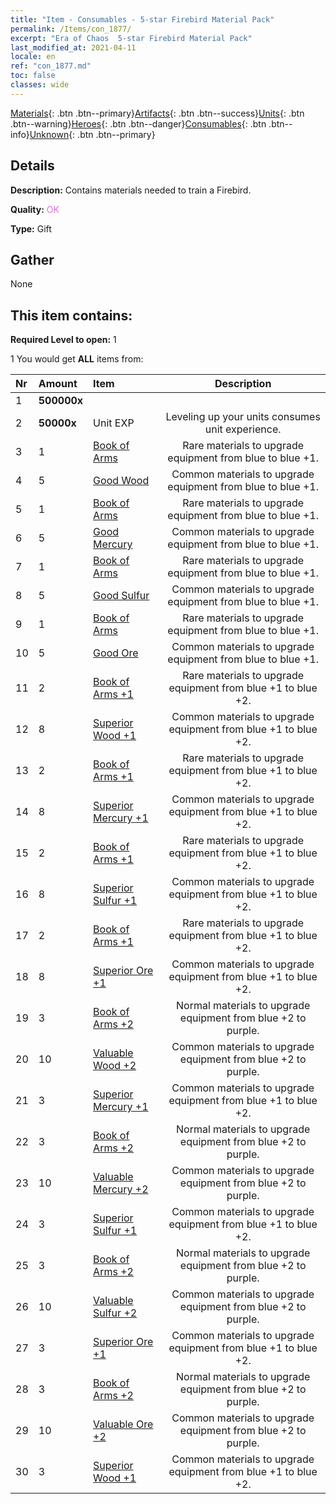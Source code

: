 ```yaml
---
title: "Item - Consumables - 5-star Firebird Material Pack"
permalink: /Items/con_1877/
excerpt: "Era of Chaos  5-star Firebird Material Pack"
last_modified_at: 2021-04-11
locale: en
ref: "con_1877.md"
toc: false
classes: wide
---
```

 [Materials](/Items/){: .btn .btn--primary}[Artifacts](/Items/Artifacts/){: .btn .btn--success}[Units](/Items/Units/){: .btn .btn--warning}[Heroes](/Items/Heroes/){: .btn .btn--danger}[Consumables](/Items/Consumables/){: .btn .btn--info}[Unknown](/Items/Unknown/){: .btn .btn--primary}

## Details
 **Description:** Contains materials needed to train a Firebird.

 **Quality:** <span style="color: #DA70D6">OK</span>

 **Type:** Gift

## Gather

  None

## This item contains:

 **Required Level to open:** 1

 1 You would get **ALL** items  from:

  | Nr | Amount |     Item    | Description |
  |:---|:-------|:------------|:-----------:|
  | 1 |  **500000x** | <i class="fas fa-coins"/> |  | 
  | 2 |  **50000x** | Unit EXP | Leveling up your units consumes unit experience.  | 
  | 3 | 1 | [Book of Arms](/Items/mat_18/) | Rare materials to upgrade equipment from blue to blue +1. | 
  | 4 | 5 | [Good Wood](/Items/mat_13/) | Common materials to upgrade equipment from blue to blue +1. | 
  | 5 | 1 | [Book of Arms](/Items/mat_18/) | Rare materials to upgrade equipment from blue to blue +1. | 
  | 6 | 5 | [Good Mercury](/Items/mat_14/) | Common materials to upgrade equipment from blue to blue +1. | 
  | 7 | 1 | [Book of Arms](/Items/mat_18/) | Rare materials to upgrade equipment from blue to blue +1. | 
  | 8 | 5 | [Good Sulfur](/Items/mat_15/) | Common materials to upgrade equipment from blue to blue +1. | 
  | 9 | 1 | [Book of Arms](/Items/mat_18/) | Rare materials to upgrade equipment from blue to blue +1. | 
  | 10 | 5 | [Good Ore](/Items/mat_12/) | Common materials to upgrade equipment from blue to blue +1. | 
  | 11 | 2 | [Book of Arms +1](/Items/mat_25/) | Rare materials to upgrade equipment from blue +1 to blue +2. | 
  | 12 | 8 | [Superior Wood +1](/Items/mat_20/) | Common materials to upgrade equipment from blue +1 to blue +2. | 
  | 13 | 2 | [Book of Arms +1](/Items/mat_25/) | Rare materials to upgrade equipment from blue +1 to blue +2. | 
  | 14 | 8 | [Superior Mercury +1](/Items/mat_21/) | Common materials to upgrade equipment from blue +1 to blue +2. | 
  | 15 | 2 | [Book of Arms +1](/Items/mat_25/) | Rare materials to upgrade equipment from blue +1 to blue +2. | 
  | 16 | 8 | [Superior Sulfur +1](/Items/mat_22/) | Common materials to upgrade equipment from blue +1 to blue +2. | 
  | 17 | 2 | [Book of Arms +1](/Items/mat_25/) | Rare materials to upgrade equipment from blue +1 to blue +2. | 
  | 18 | 8 | [Superior Ore +1](/Items/mat_19/) | Common materials to upgrade equipment from blue +1 to blue +2. | 
  | 19 | 3 | [Book of Arms +2](/Items/mat_32/) | Normal materials to upgrade equipment from blue +2 to purple. | 
  | 20 | 10 | [Valuable Wood +2](/Items/mat_27/) | Common materials to upgrade equipment from blue +2 to purple. | 
  | 21 | 3 | [Superior Mercury +1](/Items/mat_21/) | Common materials to upgrade equipment from blue +1 to blue +2. | 
  | 22 | 3 | [Book of Arms +2](/Items/mat_32/) | Normal materials to upgrade equipment from blue +2 to purple. | 
  | 23 | 10 | [Valuable Mercury +2](/Items/mat_28/) | Common materials to upgrade equipment from blue +2 to purple. | 
  | 24 | 3 | [Superior Sulfur +1](/Items/mat_22/) | Common materials to upgrade equipment from blue +1 to blue +2. | 
  | 25 | 3 | [Book of Arms +2](/Items/mat_32/) | Normal materials to upgrade equipment from blue +2 to purple. | 
  | 26 | 10 | [Valuable Sulfur +2](/Items/mat_29/) | Common materials to upgrade equipment from blue +2 to purple. | 
  | 27 | 3 | [Superior Ore +1](/Items/mat_19/) | Common materials to upgrade equipment from blue +1 to blue +2. | 
  | 28 | 3 | [Book of Arms +2](/Items/mat_32/) | Normal materials to upgrade equipment from blue +2 to purple. | 
  | 29 | 10 | [Valuable Ore +2](/Items/mat_26/) | Common materials to upgrade equipment from blue +2 to purple. | 
  | 30 | 3 | [Superior Wood +1](/Items/mat_20/) | Common materials to upgrade equipment from blue +1 to blue +2. | 
